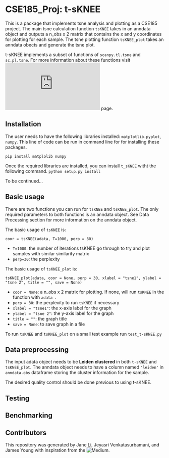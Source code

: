 # CSE185_Proj: t-sKNEE

This is a package that implements tsne analysis and plotting as a CSE185 project. The main tsne calculation function `tsKNEE` takes in an anndata object and outputs a n_obs x 2 matrix that contains the x and y coordinates for plotting for each sample. The tsne plotting function `tsKNEE_plot` takes an anndata obects and generate the tsne plot. 

t-sKNEE implements a subset of functions of `scanpy.tl.tsne` and `sc.pl.tsne`. For more information about these functions visit ![scanpy](https://scanpy.readthedocs.io/en/stable/api/tools.html) page.

## Installation

The user needs to have the following libraries installed: `matplotlib.pyplot`, `numpy`. This line of code can be run in command line for for installing these packages.

```
pip install matplolib numpy
```
Once the required libraries are installed, you can install `t_sKNEE` witht the following command.
```python setup.py install```

To be continued...

## Basic usage

There are two functions you can run for `tsKNEE` and `tsKNEE_plot`. The only required parameters to both functions is an anndata object. See Data Processing section for more information on the anndata object.

The basic usage of `tsKNEE` is: 
```
coor = tsKNEE(adata, T=1000, perp = 30)
```
- `T=1000`: the number of iterations tsKNEE go through to try and plot samples with similar similarity matrix
- `perp=30`: the perplexity 

The basic usage of `tsKNEE_plot` is: 
```
tsKNEE_plot(adata, coor = None, perp = 30, xlabel = "tsne1", ylabel = "tsne 2", title = "", save = None)
```

- `coor = None`: a n_obs x 2 matrix for plotting. If none, will run `tsKNEE` in the function with `adata `. 
- `perp = 30`: the perplexity to run `tsKNEE` if necessary
- `xlabel = "tsne1"`: the x-axis label for the graph
- `ylabel = "tsne 2"`: the y-axis label for the graph
- `title = ""`: the graph title
- `save = None`: to save graph in a file

To run `tsKNEE` and `tsKNEE_plot` on a small test example run `test_t-sKNEE.py`

## Data preprocessing

The input adata object needs to be **Leiden clustered** in both `t-sKNEE` and `tsKNEE_plot`. The anndata object needs to have a column named `'leiden'` in `anndata.obs` dataframe storing the cluster information for the sample. 

The desired quality control should be done previous to using t-sKNEE. 

## Testing 

## Benchmarking

## Contributors

This repository was generated by Jane Li, Jeyasri Venkatasurbamani, and James Young with inspiration from the ![Medium](https://towardsdatascience.com/understanding-t-sne-by-implementing-2baf3a987ab3).